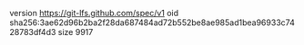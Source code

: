 version https://git-lfs.github.com/spec/v1
oid sha256:3ae62d96b2ba2f28da687484ad72b552be8ae985ad1bea96933c7428783df4d3
size 9917

